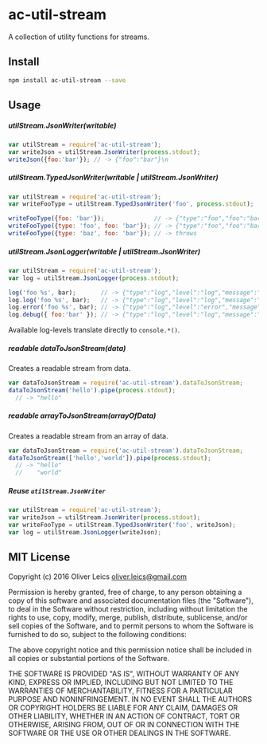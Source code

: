 
ac-util-stream
===============

A collection of utility functions for streams.

Install
-------

```sh
npm install ac-util-stream --save
```

Usage
-----

##### utilStream.JsonWriter(writable)

```js
var utilStream = require('ac-util-stream');
var writeJson = utilStream.JsonWriter(process.stdout);
writeJson({foo:'bar'}); // -> {"foo":"bar"}\n
```

##### utilStream.TypedJsonWriter(writable | utilStream.JsonWriter)

```js
var utilStream = require('ac-util-stream');
var writeFooType = utilStream.TypedJsonWriter('foo', process.stdout);

writeFooType({foo: 'bar'});              // -> {"type":"foo","foo":"bar"}\n
writeFooType({type: 'foo', foo: 'bar'}); // -> {"type":"foo","foo":"bar"}\n
writeFooType({type: 'baz', foo: 'bar'}); // -> throws
```

##### utilStream.JsonLogger(writable | utilStream.JsonWriter)

```js
var utilStream = require('ac-util-stream');
var log = utilStream.JsonLogger(process.stdout);

log('foo %s', bar);       // -> {"type":"log","level":"log","message":"foo bar"}\n
log.log('foo %s', bar);   // -> {"type":"log","level":"log","message":"foo bar"}\n
log.error('foo %s', bar); // -> {"type":"log","level":"error","message":"foo bar"}\n
log.debug({ foo:'bar' }); // -> {"type":"log","level":"log","message":"{ foo: 'bar' }"}\n

```

Available log-levels translate directly to `console.*()`.

##### readable dataToJsonStream(data)

Creates a readable stream from data.

```js
var dataToJsonStream = require('ac-util-stream').dataToJsonStream;
dataToJsonStream('hello').pipe(process.stdout);
  // -> "hello"
```

##### readable arrayToJsonStream(arrayOfData)

Creates a readable stream from an array of data.

```js
var dataToJsonStream = require('ac-util-stream').dataToJsonStream;
dataToJsonStream(['hello','world']).pipe(process.stdout);
  // -> "hello"
  //    "world"
```

##### Reuse `utilStream.JsonWriter`

```js
var utilStream = require('ac-util-stream');
var writeJson = utilStream.JsonWriter(process.stdout);
var writeFooType = utilStream.TypedJsonWriter('foo', writeJson);
var log = utilStream.JsonLogger(writeJson);

```

MIT License
-----------

Copyright (c) 2016 Oliver Leics <oliver.leics@gmail.com>

Permission is hereby granted, free of charge, to any person obtaining a copy of this software and associated documentation files (the "Software"), to deal in the Software without restriction, including without limitation the rights to use, copy, modify, merge, publish, distribute, sublicense, and/or sell copies of the Software, and to permit persons to whom the Software is furnished to do so, subject to the following conditions:

The above copyright notice and this permission notice shall be included in all copies or substantial portions of the Software.

THE SOFTWARE IS PROVIDED "AS IS", WITHOUT WARRANTY OF ANY KIND, EXPRESS OR IMPLIED, INCLUDING BUT NOT LIMITED TO THE WARRANTIES OF MERCHANTABILITY, FITNESS FOR A PARTICULAR PURPOSE AND NONINFRINGEMENT. IN NO EVENT SHALL THE AUTHORS OR COPYRIGHT HOLDERS BE LIABLE FOR ANY CLAIM, DAMAGES OR OTHER LIABILITY, WHETHER IN AN ACTION OF CONTRACT, TORT OR OTHERWISE, ARISING FROM, OUT OF OR IN CONNECTION WITH THE SOFTWARE OR THE USE OR OTHER DEALINGS IN THE SOFTWARE.
